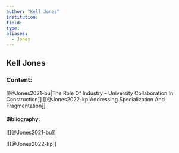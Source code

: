 ```yaml
---
author: "Kell Jones"
institution:
field:
type:
aliases:
  - Jones
---
```


## Kell Jones

### Content:
[[@Jones2021-bu|The Role Of Industry – University Collaboration In Construction]]
[[@Jones2022-kp|Addressing Specialization And Fragmentation]]

#### Bibliography:

![[@Jones2021-bu]]

![[@Jones2022-kp]]